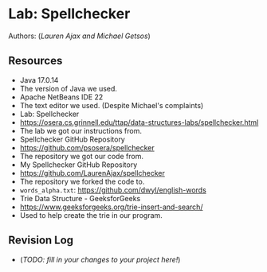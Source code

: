 # Lab: Spellchecker

Authors: (_Lauren Ajax and Michael Getsos_)

## Resources

*   Java 17.0.14
*   The version of Java we used.
*   Apache NetBeans IDE 22
*   The text editor we used. (Despite Michael's complaints)
*   Lab: Spellchecker
*   https://osera.cs.grinnell.edu/ttap/data-structures-labs/spellchecker.html
*   The lab we got our instructions from.
*   Spellchecker GitHub Repository
*   https://github.com/psosera/spellchecker
*   The repository we got our code from.
*   My Spellchecker GitHub Repository
*   https://github.com/LaurenAjax/spellchecker
*   The repository we forked the code to.
*   `words_alpha.txt`: <https://github.com/dwyl/english-words>
*   Trie Data Structure - GeeksforGeeks
*   https://www.geeksforgeeks.org/trie-insert-and-search/
*   Used to help create the trie in our program.


## Revision Log

*   (_TODO: fill in your changes to your project here!_)
